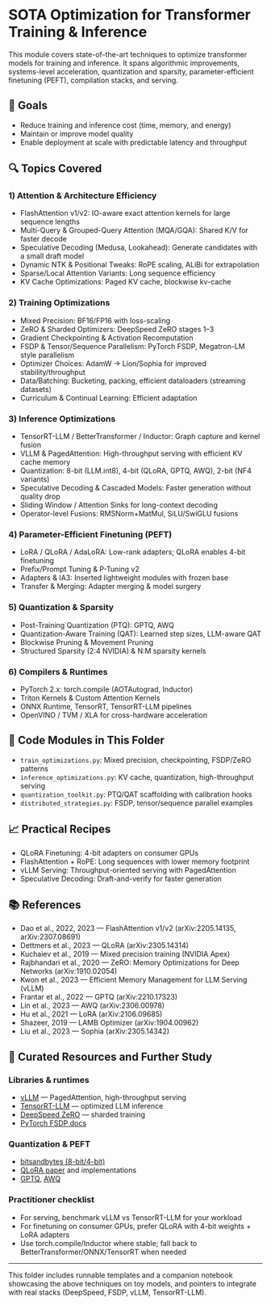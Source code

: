 # SOTA Optimization for Transformer Training & Inference

This module covers state-of-the-art techniques to optimize transformer models for training and inference. It spans algorithmic improvements, systems-level acceleration, quantization and sparsity, parameter-efficient finetuning (PEFT), compilation stacks, and serving.

## 🎯 Goals
- Reduce training and inference cost (time, memory, and energy)
- Maintain or improve model quality
- Enable deployment at scale with predictable latency and throughput

## 🔍 Topics Covered

### 1) Attention & Architecture Efficiency
- FlashAttention v1/v2: IO-aware exact attention kernels for large sequence lengths
- Multi-Query & Grouped-Query Attention (MQA/GQA): Shared K/V for faster decode
- Speculative Decoding (Medusa, Lookahead): Generate candidates with a small draft model
- Dynamic NTK & Positional Tweaks: RoPE scaling, ALiBi for extrapolation
- Sparse/Local Attention Variants: Long sequence efficiency
- KV Cache Optimizations: Paged KV cache, blockwise kv-cache

### 2) Training Optimizations
- Mixed Precision: BF16/FP16 with loss-scaling
- ZeRO & Sharded Optimizers: DeepSpeed ZeRO stages 1–3
- Gradient Checkpointing & Activation Recomputation
- FSDP & Tensor/Sequence Parallelism: PyTorch FSDP, Megatron-LM style parallelism
- Optimizer Choices: AdamW → Lion/Sophia for improved stability/throughput
- Data/Batching: Bucketing, packing, efficient dataloaders (streaming datasets)
- Curriculum & Continual Learning: Efficient adaptation

### 3) Inference Optimizations
- TensorRT-LLM / BetterTransformer / Inductor: Graph capture and kernel fusion
- VLLM & PagedAttention: High-throughput serving with efficient KV cache memory
- Quantization: 8-bit (LLM.int8), 4-bit (QLoRA, GPTQ, AWQ), 2-bit (NF4 variants)
- Speculative Decoding & Cascaded Models: Faster generation without quality drop
- Sliding Window / Attention Sinks for long-context decoding
- Operator-level Fusions: RMSNorm+MatMul, SiLU/SwiGLU fusions

### 4) Parameter-Efficient Finetuning (PEFT)
- LoRA / QLoRA / AdaLoRA: Low-rank adapters; QLoRA enables 4-bit finetuning
- Prefix/Prompt Tuning & P-Tuning v2
- Adapters & IA3: Inserted lightweight modules with frozen base
- Transfer & Merging: Adapter merging & model surgery

### 5) Quantization & Sparsity
- Post-Training Quantization (PTQ): GPTQ, AWQ
- Quantization-Aware Training (QAT): Learned step sizes, LLM-aware QAT
- Blockwise Pruning & Movement Pruning
- Structured Sparsity (2:4 NVIDIA) & N:M sparsity kernels

### 6) Compilers & Runtimes
- PyTorch 2.x: torch.compile (AOTAutograd, Inductor)
- Triton Kernels & Custom Attention Kernels
- ONNX Runtime, TensorRT, TensorRT-LLM pipelines
- OpenVINO / TVM / XLA for cross-hardware acceleration

## 🔧 Code Modules in This Folder
- `train_optimizations.py`: Mixed precision, checkpointing, FSDP/ZeRO patterns
- `inference_optimizations.py`: KV cache, quantization, high-throughput serving
- `quantization_toolkit.py`: PTQ/QAT scaffolding with calibration hooks
- `distributed_strategies.py`: FSDP, tensor/sequence parallel examples

## 📈 Practical Recipes
- QLoRA Finetuning: 4-bit adapters on consumer GPUs
- FlashAttention + RoPE: Long sequences with lower memory footprint
- vLLM Serving: Throughput-oriented serving with PagedAttention
- Speculative Decoding: Draft-and-verify for faster generation

## 📚 References
- Dao et al., 2022, 2023 — FlashAttention v1/v2 (arXiv:2205.14135, arXiv:2307.08691)
- Dettmers et al., 2023 — QLoRA (arXiv:2305.14314)
- Kuchaiev et al., 2019 — Mixed precision training (NVIDIA Apex)
- Rajbhandari et al., 2020 — ZeRO: Memory Optimizations for Deep Networks (arXiv:1910.02054)
- Kwon et al., 2023 — Efficient Memory Management for LLM Serving (vLLM)
- Frantar et al., 2022 — GPTQ (arXiv:2210.17323)
- Lin et al., 2023 — AWQ (arXiv:2306.00978)
- Hu et al., 2021 — LoRA (arXiv:2106.09685)
- Shazeer, 2019 — LAMB Optimizer (arXiv:1904.00962)
- Liu et al., 2023 — Sophia (arXiv:2305.14342)

## 🔎 Curated Resources and Further Study

### Libraries & runtimes
- [vLLM](https://github.com/vllm-project/vllm) — PagedAttention, high-throughput serving
- [TensorRT-LLM](https://github.com/NVIDIA/TensorRT-LLM) — optimized LLM inference
- [DeepSpeed ZeRO](https://github.com/microsoft/DeepSpeed) — sharded training
- [PyTorch FSDP docs](https://pytorch.org/docs/stable/fsdp.html)

### Quantization & PEFT
- [bitsandbytes (8-bit/4-bit)](https://github.com/TimDettmers/bitsandbytes)
- [QLoRA paper](https://arxiv.org/abs/2305.14314) and implementations
- [GPTQ](https://arxiv.org/abs/2210.17323), [AWQ](https://arxiv.org/abs/2306.00978)

### Practitioner checklist
- For serving, benchmark vLLM vs TensorRT-LLM for your workload
- For finetuning on consumer GPUs, prefer QLoRA with 4-bit weights + LoRA adapters
- Use torch.compile/Inductor where stable; fall back to BetterTransformer/ONNX/TensorRT when needed

---

This folder includes runnable templates and a companion notebook showcasing the above techniques on toy models, and pointers to integrate with real stacks (DeepSpeed, FSDP, vLLM, TensorRT-LLM).
